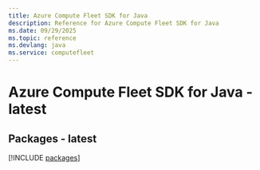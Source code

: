 ```yaml
---
title: Azure Compute Fleet SDK for Java
description: Reference for Azure Compute Fleet SDK for Java
ms.date: 09/29/2025
ms.topic: reference
ms.devlang: java
ms.service: computefleet
---
```

# Azure Compute Fleet SDK for Java - latest
## Packages - latest
[!INCLUDE [packages](compute-fleet-index.md)]